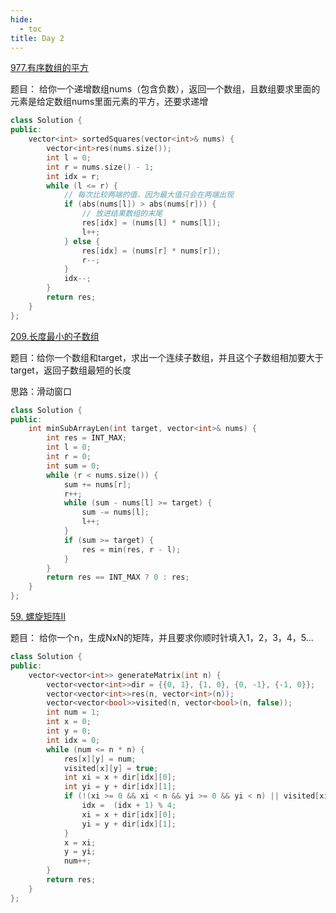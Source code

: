 ```yaml
---
hide:
  - toc
title: Day 2
---
```

[977.有序数组的平方](https://leetcode.cn/problems/squares-of-a-sorted-array/)

题目： 给你一个递增数组nums（包含负数），返回一个数组，且数组要求里面的元素是给定数组nums里面元素的平方，还要求递增

```cpp
class Solution {
public:
    vector<int> sortedSquares(vector<int>& nums) {
        vector<int>res(nums.size());
        int l = 0;
        int r = nums.size() - 1;
        int idx = r;
        while (l <= r) {
            // 每次比较两端的值，因为最大值只会在两端出现
            if (abs(nums[l]) > abs(nums[r])) {
                // 放进结果数组的末尾
                res[idx] = (nums[l] * nums[l]);
                l++;
            } else {
                res[idx] = (nums[r] * nums[r]);
                r--;
            }
            idx--;
        }
        return res;
    }
};
```

[209.长度最小的子数组](https://leetcode.cn/problems/minimum-size-subarray-sum/submissions/)

题目：给你一个数组和target，求出一个连续子数组，并且这个子数组相加要大于target，返回子数组最短的长度

思路：滑动窗口

```cpp
class Solution {
public:
    int minSubArrayLen(int target, vector<int>& nums) {
        int res = INT_MAX;
        int l = 0;
        int r = 0;
        int sum = 0;
        while (r < nums.size()) {
            sum += nums[r];
            r++;
            while (sum - nums[l] >= target) {
                sum -= nums[l];
                l++;
            }
            if (sum >= target) {
                res = min(res, r - l);
            }
        }
        return res == INT_MAX ? 0 : res;
    }
};
```

[59. 螺旋矩阵II](https://leetcode.cn/problems/spiral-matrix-ii/)

题目： 给你一个n，生成NxN的矩阵，并且要求你顺时针填入1，2，3，4，5...

```cpp
class Solution {
public:
    vector<vector<int>> generateMatrix(int n) {
        vector<vector<int>>dir = {{0, 1}, {1, 0}, {0, -1}, {-1, 0}};
        vector<vector<int>>res(n, vector<int>(n));
        vector<vector<bool>>visited(n, vector<bool>(n, false));
        int num = 1;
        int x = 0;
        int y = 0;
        int idx = 0;
        while (num <= n * n) {
            res[x][y] = num;
            visited[x][y] = true;
            int xi = x + dir[idx][0];
            int yi = y + dir[idx][1];
            if (!(xi >= 0 && xi < n && yi >= 0 && yi < n) || visited[xi][yi]) {
                idx =  (idx + 1) % 4;
                xi = x + dir[idx][0];
                yi = y + dir[idx][1];
            }
            x = xi;
            y = yi;
            num++;
        }
        return res;
    }
};
```
